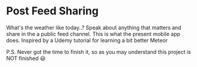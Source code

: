 # Post Feed Sharing

What's the weather like today..? Speak about anything that matters and share in the a public feed channel. This is what the present mobile app does. Inspired by a Udemy tutorial for learning a bit better Meteor

P.S. Never got the time to finish it, so as you may understand this project is NOT finished :smiley: